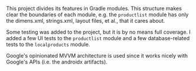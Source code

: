 This project divides its features in Gradle modules. This structure makes clear the boundaries
of each module, e.g. the `productlist` module has only the dimens.xml, strings.xml, layout files,
et al., that it cares about.

Some testing was added to the project, but it is by no means full coverage. I added a few UI
tests to the `productlist` module and a few database-related tests to the `localproducts` module.

Google's opinionated MVVM architecture is used since it works nicely with Google's APIs (i.e. the
androidx artifacts).
